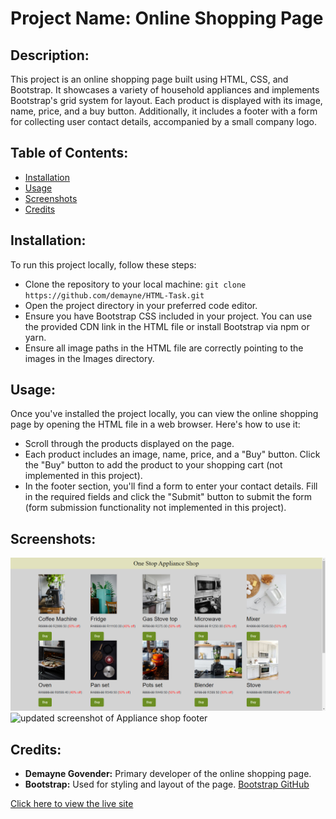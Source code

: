 # Project Name: Online Shopping Page

## Description:
This project is an online shopping page built using HTML, CSS, and Bootstrap. It showcases a variety of household appliances and implements Bootstrap's grid system for layout. Each product is displayed with its image, name, price, and a buy button. Additionally, it includes a footer with a form for collecting user contact details, accompanied by a small company logo.

## Table of Contents:
- [Installation](#installation)
- [Usage](#usage)
- [Screenshots](#screenshots)
- [Credits](#credits)

## Installation:
To run this project locally, follow these steps:
- Clone the repository to your local machine: `git clone https://github.com/demayne/HTML-Task.git`
- Open the project directory in your preferred code editor.
- Ensure you have Bootstrap CSS included in your project. You can use the provided CDN link in the HTML file or install Bootstrap via npm or yarn.
- Ensure all image paths in the HTML file are correctly pointing to the images in the Images directory.

## Usage:
Once you've installed the project locally, you can view the online shopping page by opening the HTML file in a web browser. Here's how to use it:
- Scroll through the products displayed on the page.
- Each product includes an image, name, price, and a "Buy" button. Click the "Buy" button to add the product to your shopping cart (not implemented in this project).
- In the footer section, you'll find a form to enter your contact details. Fill in the required fields and click the "Submit" button to submit the form (form submission functionality not implemented in this project).

## Screenshots:
![updated screenshot of Appliance shop](https://github.com/Demayne/HTML-Task/blob/main/Updated%20HTML-Task(sale)1.png?raw=true)
 ![updated screenshot of Appliance shop footer](https://github.com/Demayne/HTML-Task/assets/168866980/2a68be33-e425-4b28-b248-3394ba646cd0)



## Credits:
- **Demayne Govender:** Primary developer of the online shopping page.
- **Bootstrap:** Used for styling and layout of the page. [Bootstrap GitHub](https://github.com/twbs/bootstrap)

[Click here to view the live site](https://demayne.github.io/HTML-Task/)

